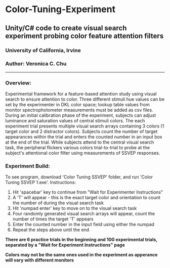 # Color-Tuning-Experiment
## Unity/C# code to create visual search experiment probing color feature attention filters
### University of California, Irvine

### Author: Veronica C. Chu

----

### Overview:
Experimental framework for a feature-based attention study using visual search to ensure attention to color. Three different stimuli hue values can be set by the experimenter in DKL color space; lookup table values from monitor spectrophotometer measurements must be added as csv files. During an initial calibration phase of the experiment, subjects can adjust luminance and saturation values of central stimuli colors. The each experiment trial presents multiple visual search arrays containing 3 colors (1 target color and 2 distractor colors). Subjects count the number of target appearances within the trial and enters the counted number in an input box at the end of the trial. While subjects attend to the central visual search task, the peripheral flickers various colors trial-to-trial to probe at the subject's attentional color filter using measurements of SSVEP responses.

### Experiment Build:
To see program, download 'Color Tuning SSVEP' folder, and run 'Color Tuning SSVEP 1.exe'.
Instructions:
1. Hit 'spacebar' key to continue from "Wait for Experimenter Instructions"
2. A 'T' will appear - this is the exact target color and orientation to count the number of during the visual search task
3. Hit 'numpad enter' key to move on to the visual search task
4. Four randomly generated visual search arrays will appear, count the number of times the target 'T' appears
5. Enter the counted number in the input field using either the numpad
6. Repeat the steps above until the end

**There are 6 practice trials in the beginning and 100 experimental trials, separated by a "Wait for Experiment Instructions" page**

**Colors may not be the same ones used in the experiment as apperance will vary with different monitors**

